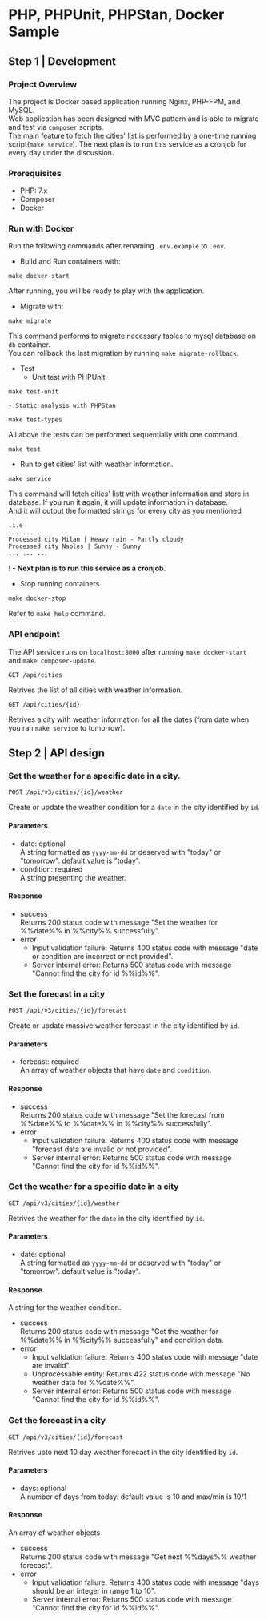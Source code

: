# PHP, PHPUnit, PHPStan, Docker Sample

## Step 1 | Development

### Project Overview
The project is Docker based application running Nginx, PHP-FPM, and MySQL.<br>
Web application has been designed with MVC pattern and is able to migrate and test via `composer` scripts.<br>
The main feature to fetch the cities' list is performed by a one-time running script(`make service`). The next plan is to run this service as a cronjob for every day under the discussion.
### Prerequisites

- PHP: 7.x
- Composer
- Docker

### Run with Docker

Run the following commands after renaming `.env.example` to `.env`.

- Build and Run containers with:
```
make docker-start
```
After running, you will be ready to play with the application.
- Migrate with:
```
make migrate
```
This command performs to migrate necessary tables to mysql database on `db` container.<br>
You can rollback the last migration by running `make migrate-rollback`.
- Test
    - Unit test with PHPUnit
```
make test-unit
```
    - Static analysis with PHPStan
```
make test-types
```
All above the tests can be performed sequentially with one command.
```
make test
```
- Run to get cities' list with weather information.
```
make service 
```
This command will fetch cities' listt with weather information and store in database. If you run it again, it will update information in database.<br>
And it will output the formatted strings for every city as you mentioned<br>
```
.i.e
... ... ...
Processed city Milan | Heavy rain - Partly cloudy
Processed city Naples | Sunny - Sunny
... ... ...
```

<b>! - Next plan is to run this service as a cronjob.</b>

- Stop running containers
```
make docker-stop
```

Refer to `make help` command.
### API endpoint
The API service runs on `localhost:8000` after running `make docker-start` and `make composer-update`.
```
GET /api/cities
```
Retrives the list of all cities with weather information.
```
GET /api/cities/{id}
```
Retrives a city with weather information for all the dates (from date when you ran `make service` to tomorrow).
## Step 2 | API design
### Set the weather for a specific date in a city.
```
POST /api/v3/cities/{id}/weather
```
Create or update the weather condition for a `date` in the city identified by `id`.
<h4>Parameters</h4>

- date: optional<br>
A string formatted as `yyyy-mm-dd` or deserved with "today" or "tomorrow". default value is "today".
- condition: required<br>
A string presenting the weather.

<h4>Response</h4>

- success<br>
Returns 200 status code with message "Set the weather for %%date%% in %%city%% successfully".
- error
    - Input validation failure: Returns 400 status code with message "date or condition are incorrect or not provided".
    - Server internal error: Returns 500 status code with message "Cannot find the city for id %%id%%".

### Set the forecast in a city
```
POST /api/v3/cities/{id}/forecast
```
Create or update massive weather forecast in the city identified by `id`.
<h4>Parameters</h4>

- forecast: required<br>
An array of weather objects that have `date` and `condition`.

<h4>Response</h4>

- success<br>
Returns 200 status code with message "Set the forecast from %%date%% to %%date%% in %%city%% successfully".
- error
    - Input validation failure: Returns 400 status code with message "forecast data are invalid or not provided".
    - Server internal error: Returns 500 status code with message "Cannot find the city for id %%id%%".

### Get the weather for a specific date in a city
```
GET /api/v3/cities/{id}/weather
```
Retrives the weather for the `date` in the city identified by `id`.
<h4>Parameters</h4>

- date: optional<br>
A string formatted as `yyyy-mm-dd` or deserved with "today" or "tomorrow". default value is "today".
<h4>Response</h4>

A string for the weather condition.

- success<br>
Returns 200 status code with message "Get the weather for %%date%% in %%city%% successfully" and condition data.
- error
    - Input validation failure: Returns 400 status code with message "date are invalid".
    - Unprocessable entity: Returns 422 status code with message "No weather data for %%date%%".
    - Server internal error: Returns 500 status code with message "Cannot find the city for id %%id%%".

### Get the forecast in a city
```
GET /api/v3/cities/{id}/forecast
```
Retrives upto next 10 day weather forecast in the city identified by `id`.
<h4>Parameters</h4>

- days: optional<br>
A number of days from today. default value is 10 and max/min is 10/1

<h4>Response</h4>

An array of weather objects
- success<br>
Returns 200 status code with message "Get next %%days%% weather forecast".
- error<br>
    - Input validation faliure: Returns 400 status code with message "days should be an integer in range 1 to 10".
    - Server internal error: Returns 500 status code with message "Cannot find the city for id %%id%%".
